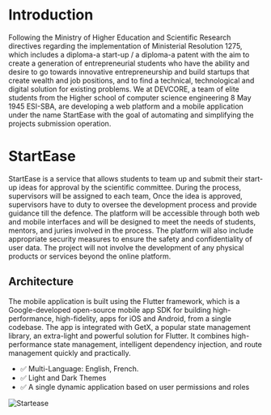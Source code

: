 # Introduction
Following the Ministry of Higher Education and Scientific Research directives regarding the implementation of Ministerial Resolution 1275, which includes a diploma-a start-up / a diploma-a patent with the
aim to create a generation of entrepreneurial students who have the ability and desire to go towards innovative entrepreneurship and build startups that create wealth and job positions, and to find a technical,
technological and digital solution for existing problems.
We at DEVCORE, a team of elite students from the Higher school of computer science engineering 8
May 1945 ESI-SBA, are developing a web platform and a mobile application under the name StartEase
with the goal of automating and simplifying the projects submission operation.

# StartEase

StartEase is a service that allows students to team up and submit their start-up ideas for approval by
the scientific committee. During the process, supervisors will be assigned to each team, Once the idea
is approved, supervisors have to duty to oversee the development process and provide guidance till the
defence. The platform will be accessible through both web and mobile interfaces and will be designed to
meet the needs of students, mentors, and juries involved in the process. The platform will also include
appropriate security measures to ensure the safety and confidentiality of user data. The project will not
involve the development of any physical products or services beyond the online platform.

## Architecture

The mobile application is built using the Flutter framework, which is a Google-developed open-source
mobile app SDK for building high-performance, high-fidelity, apps for iOS and Android, from a single
codebase. The app is integrated with GetX, a popular state management library, an extra-light and powerful solution for Flutter. It combines high-performance state management, intelligent dependency injection, and route management quickly and practically.
- ✅ Multi-Language: English, French.
- ✅ Light and Dark Themes
- ✅ A single dynamic application based on user permissions and roles
 &nbsp;

![Startease](https://github.com/ZuxxLo/Smart-Steps/blob/main/Startease.jpg)
